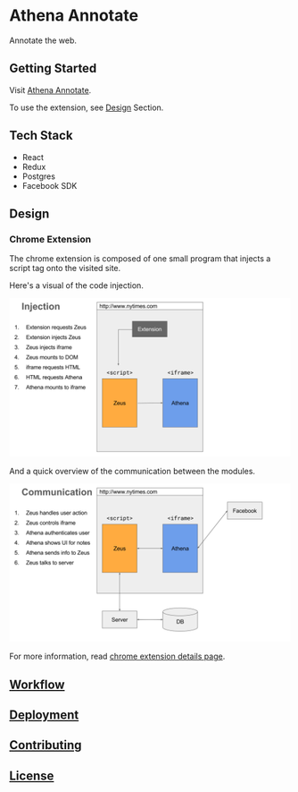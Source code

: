 # Athena Annotate

Annotate the web.

## Getting Started

Visit [Athena Annotate](https://athena-annotate.herokuapp.com/).

To use the extension, see [Design](#chrome-extension) Section.

## Tech Stack

* React
* Redux
* Postgres
* Facebook SDK

## Design

### Chrome Extension

The chrome extension is composed of one small program that injects a script tag onto the visited site. 

Here's a visual of the code injection.

![image of code injection](docs/images/injection.svg)

And a quick overview of the communication between the modules.

![image of code communcation](docs/images/communication.svg)

For more information, read [chrome extension details page](docs/CHROME_EXTENSION.md).


## [Workflow](docs/WORKFLOW.md)

## [Deployment](docs/DEPLOYMENT.md)

## [Contributing](docs/CONTRIBUTING.md)

## [License](docs/LICENSE.md)

